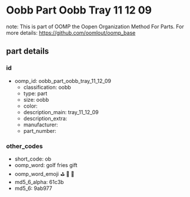 # Oobb Part Oobb Tray 11 12 09  

note: This is part of OOMP the Oopen Organization Method For Parts. For more details: https://github.com/oomlout/oomp_base

##  part details





### id
* oomp_id: oobb_part_oobb_tray_11_12_09
  * classification: oobb
  * type: part
  * size: oobb
  * color: 
  * description_main: tray_11_12_09
  * description_extra: 
  * manufacturer: 
  * part_number: 

### other_codes
* short_code: ob
* oomp_word: golf fries gift
* oomp_word_emoji :golf: :fries: :gift:
* md5_6_alpha: 61c3b
* md5_6: 9ab977